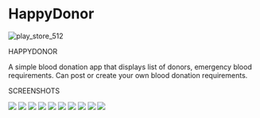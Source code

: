 # HappyDonor

![play_store_512](https://user-images.githubusercontent.com/92852926/178342138-a1c5e406-4472-4f94-8fe5-38185cdd9b9c.png)

HAPPYDONOR

A simple blood donation app that displays list of donors, emergency blood requirements. 
Can post or create your own blood donation requirements.


SCREENSHOTS
<p width="150" height="150">
<img src="https://user-images.githubusercontent.com/92852926/178344092-cdbfd4dc-55d4-41f4-8ec2-8db0b92124db.png">
<img src="https://user-images.githubusercontent.com/92852926/178344096-5dd5f13a-a2ae-4898-ba47-555aff547e25.png">
<img src="https://user-images.githubusercontent.com/92852926/178344099-02b8ef97-a3a0-4d19-bd7a-076599496d0f.png">
<img src="https://user-images.githubusercontent.com/92852926/178344102-b8337729-b46a-48b0-9448-39e623f3092d.png">
<img src="https://user-images.githubusercontent.com/92852926/178344103-2c515c4c-9744-4401-9d8c-ff568701046e.png">
<img src="https://user-images.githubusercontent.com/92852926/178344106-87608b33-1107-46e7-a315-672ebc081009.png">
<img src="https://user-images.githubusercontent.com/92852926/178344108-8f25974f-c462-465a-8fe2-0249d9b75db5.png">
<img src="https://user-images.githubusercontent.com/92852926/178344112-1c9190ce-aec6-4ead-a411-4740f7a83e0a.png">
<img src="https://user-images.githubusercontent.com/92852926/178344116-990be5eb-85d6-48ed-a4a6-683dc3e9714d.png">
<img src="https://user-images.githubusercontent.com/92852926/178344118-cdeec5e8-2a7a-413b-93cd-a343aa123852.png">
</p>
